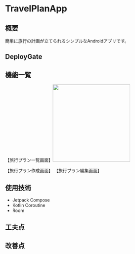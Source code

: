 # TravelPlanApp
## 概要
簡単に旅行の計画が立てられるシンプルなAndroidアプリです。

## DeployGate

## 機能一覧
【旅行プラン一覧画面】<img src="[画像のURL](https://github.com/KoheiTetsuka/TravelPlanApp/assets/58130056/061356d7-d60a-4c78-b61c-70ad639eb6e8)" width="250">

【旅行プラン作成画面】
【旅行プラン編集画面】

## 使用技術
+ Jetpack Compose
+ Kotlin Coroutine
+ Room

## 工夫点

## 改善点
